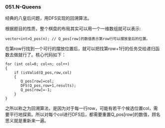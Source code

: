 ### 051.N-Queens

经典的八皇后问题，用DFS实现的回溯算法。

根据题目的性质，整个棋盘的布局其实可以用一个一维数组就可以表示:
```
vector<int>Q_pos(n); // Q_pos[row]的数值表示第row行可以摆放皇后的位置。
```
在第row行找到一个可行的摆放位置后，就可以把找第row+1行的任务交给递归函数去做就行了。核心代码如下：
```
for (int col=0; col<n; col++)
{
    if (isValid(Q_pos,row,col)
    {
       Q_pos[row]=col;
       DFS(Q_pos,row+1,results);
       Q_pos[row]=-1;
    }
}
```
之所以称之为回溯算法，是因为对于每一行row，可能有若干个候选位置col，需要平行地探索。所以对每个col进行DFS后，都需要重置Q_pos[row]的数值，顾名思义就是重新来一遍。
